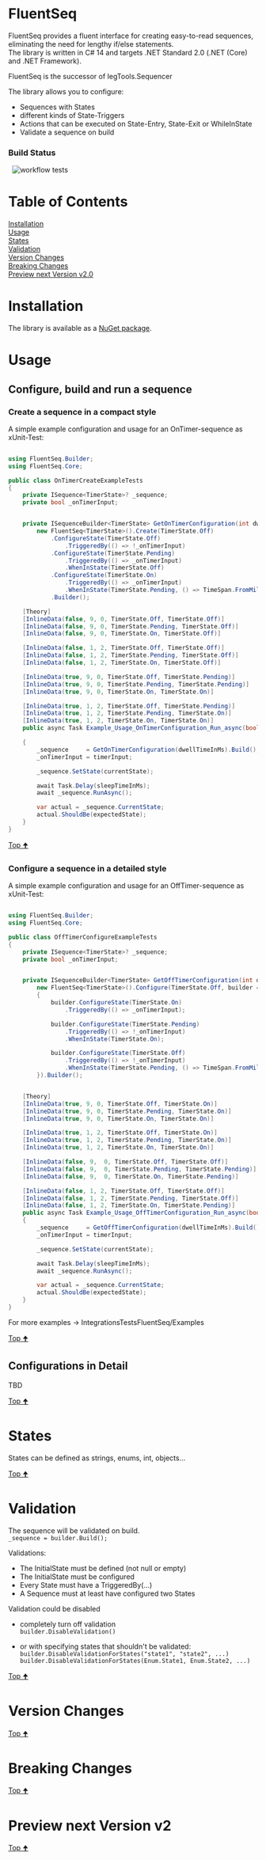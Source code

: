 # FluentSeq

FluentSeq provides a fluent interface for creating easy-to-read sequences, 
eliminating the need for lengthy if/else statements.  
The library is written in C# 14 and targets .NET Standard 2.0 (.NET (Core) and .NET Framework).  

FluentSeq is the successor of IegTools.Sequencer  


The library allows you to configure:  

- Sequences with States  
- different kinds of State-Triggers  
- Actions that can be executed on State-Entry, State-Exit or WhileInState  
- Validate a sequence on build  


### Build Status  
&nbsp; ![workflow tests](https://github.com/egreiner/FluentSeq/actions/workflows/run-tests.yml/badge.svg)  



# Table of Contents
[Installation](#installation)  
[Usage](#usage)  
[States](#states)  
[Validation](#validation)  
[Version Changes](#version-changes)  
[Breaking Changes](#breaking-changes)  
[Preview next Version v2.0](#preview-next-version-v2)  


# Installation  
The library is available as a [NuGet package](https://www.nuget.org/packages/FluentSeq/).  



# Usage  
## Configure, build and run a sequence  
### Create a sequence in a compact style  

A simple example configuration and usage for an OnTimer-sequence as xUnit-Test:  

``` c#

using FluentSeq.Builder;
using FluentSeq.Core;

public class OnTimerCreateExampleTests
{
    private ISequence<TimerState>? _sequence;
    private bool _onTimerInput;


    private ISequenceBuilder<TimerState> GetOnTimerConfiguration(int dwellTimeInMs) =>
        new FluentSeq<TimerState>().Create(TimerState.Off)
            .ConfigureState(TimerState.Off)
                .TriggeredBy(() => !_onTimerInput)
            .ConfigureState(TimerState.Pending)
                .TriggeredBy(() => _onTimerInput)
                .WhenInState(TimerState.Off)
            .ConfigureState(TimerState.On)
                .TriggeredBy(() => _onTimerInput)
                .WhenInState(TimerState.Pending, () => TimeSpan.FromMilliseconds(dwellTimeInMs))
            .Builder();

    [Theory]
    [InlineData(false, 9, 0, TimerState.Off, TimerState.Off)]
    [InlineData(false, 9, 0, TimerState.Pending, TimerState.Off)]
    [InlineData(false, 9, 0, TimerState.On, TimerState.Off)]

    [InlineData(false, 1, 2, TimerState.Off, TimerState.Off)]
    [InlineData(false, 1, 2, TimerState.Pending, TimerState.Off)]
    [InlineData(false, 1, 2, TimerState.On, TimerState.Off)]

    [InlineData(true, 9, 0, TimerState.Off, TimerState.Pending)]
    [InlineData(true, 9, 0, TimerState.Pending, TimerState.Pending)]
    [InlineData(true, 9, 0, TimerState.On, TimerState.On)]

    [InlineData(true, 1, 2, TimerState.Off, TimerState.Pending)]
    [InlineData(true, 1, 2, TimerState.Pending, TimerState.On)]
    [InlineData(true, 1, 2, TimerState.On, TimerState.On)]
    public async Task Example_Usage_OnTimerConfiguration_Run_async(bool timerInput, int dwellTimeInMs, int sleepTimeInMs, TimerState currentState, TimerState expectedState)

    {
        _sequence     = GetOnTimerConfiguration(dwellTimeInMs).Build();
        _onTimerInput = timerInput;

        _sequence.SetState(currentState);

        await Task.Delay(sleepTimeInMs);
        await _sequence.RunAsync();

        var actual = _sequence.CurrentState;
        actual.ShouldBe(expectedState);
    }
}
```

[Top 🠉](#table-of-contents)


### Configure a sequence in a detailed style

A simple example configuration and usage for an OffTimer-sequence as xUnit-Test:  

``` c#

using FluentSeq.Builder;
using FluentSeq.Core;

public class OffTimerConfigureExampleTests
{
    private ISequence<TimerState>? _sequence;
    private bool _onTimerInput;


    private ISequenceBuilder<TimerState> GetOffTimerConfiguration(int dwellTimeInMs) =>
        new FluentSeq<TimerState>().Configure(TimerState.Off, builder =>
        {
            builder.ConfigureState(TimerState.On)
                .TriggeredBy(() => _onTimerInput);

            builder.ConfigureState(TimerState.Pending)
                .TriggeredBy(() => !_onTimerInput)
                .WhenInState(TimerState.On);

            builder.ConfigureState(TimerState.Off)
                .TriggeredBy(() => !_onTimerInput)
                .WhenInState(TimerState.Pending, () => TimeSpan.FromMilliseconds(dwellTimeInMs));
        }).Builder();


    [Theory]
    [InlineData(true, 9, 0, TimerState.Off, TimerState.On)]
    [InlineData(true, 9, 0, TimerState.Pending, TimerState.On)]
    [InlineData(true, 9, 0, TimerState.On, TimerState.On)]

    [InlineData(true, 1, 2, TimerState.Off, TimerState.On)]
    [InlineData(true, 1, 2, TimerState.Pending, TimerState.On)]
    [InlineData(true, 1, 2, TimerState.On, TimerState.On)]

    [InlineData(false, 9,  0, TimerState.Off, TimerState.Off)]
    [InlineData(false, 9,  0, TimerState.Pending, TimerState.Pending)]
    [InlineData(false, 9,  0, TimerState.On, TimerState.Pending)]

    [InlineData(false, 1, 2, TimerState.Off, TimerState.Off)]
    [InlineData(false, 1, 2, TimerState.Pending, TimerState.Off)]
    [InlineData(false, 1, 2, TimerState.On, TimerState.Pending)]
    public async Task Example_Usage_OffTimerConfiguration_Run_async(bool timerInput, int dwellTimeInMs, int sleepTimeInMs, TimerState currentState, TimerState expectedState)
    {
        _sequence     = GetOffTimerConfiguration(dwellTimeInMs).Build();
        _onTimerInput = timerInput;

        _sequence.SetState(currentState);

        await Task.Delay(sleepTimeInMs);
        await _sequence.RunAsync();

        var actual = _sequence.CurrentState;
        actual.ShouldBe(expectedState);
    }
}
```


For more examples -> IntegrationsTestsFluentSeq/Examples  


[Top 🠉](#table-of-contents)


## Configurations in Detail

TBD  


[Top 🠉](#table-of-contents)


# States

States can be defined as strings, enums, int, objects...  

[Top 🠉](#table-of-contents)






# Validation

The sequence will be validated on build.  
`_sequence = builder.Build();` 


Validations:  
- The InitialState must be defined (not null or empty)  
- The InitialState must be configured  
- Every State must have a TriggeredBy(...)  
- A Sequence must at least have configured two States  

Validation could be disabled  
- completely turn off validation  
    `builder.DisableValidation()`  

- or with specifying states that shouldn't be validated:  
    `builder.DisableValidationForStates("state1", "state2", ...)`  
    `builder.DisableValidationForStates(Enum.State1, Enum.State2, ...)`  


[Top 🠉](#table-of-contents)



# Version Changes  

[Top 🠉](#table-of-contents)  




# Breaking Changes

[Top 🠉](#table-of-contents)  



# Preview next Version v2


[Top 🠉](#table-of-contents)  
